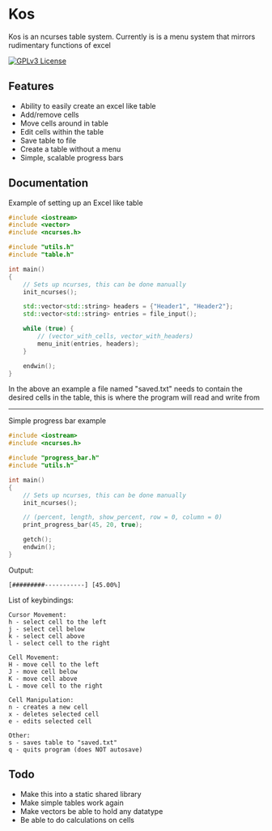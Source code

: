 # Kos

Kos is an ncurses table system. Currently is is a menu system that mirrors rudimentary functions of excel

[![GPLv3 License](https://img.shields.io/badge/License-GPL%20v3-yellow.svg)](https://opensource.org/licenses/)

## Features

- Ability to easily create an excel like table
- Add/remove cells
- Move cells around in table
- Edit cells within the table
- Save table to file
- Create a table without a menu
- Simple, scalable progress bars


## Documentation

Example of setting up an Excel like table
```cpp
#include <iostream>
#include <vector>
#include <ncurses.h>

#include "utils.h"
#include "table.h"

int main() 
{
    // Sets up ncurses, this can be done manually
    init_ncurses();

    std::vector<std::string> headers = {"Header1", "Header2"};
    std::vector<std::string> entries = file_input();

    while (true) {
        // (vector_with_cells, vector_with_headers)
        menu_init(entries, headers);
    }

    endwin();
}
```
In the above an example a file named "saved.txt" needs to contain the desired cells in the table, this is where the program will read and write from

---

Simple progress bar example
```cpp
#include <iostream>
#include <ncurses.h>

#include "progress_bar.h"
#include "utils.h"

int main()
{
    // Sets up ncurses, this can be done manually
    init_ncurses();

    // (percent, length, show_percent, row = 0, column = 0)
    print_progress_bar(45, 20, true);

    getch();
    endwin();
}
```
Output:
```
[#########-----------] [45.00%]
```

List of keybindings:
```
Cursor Movement:
h - select cell to the left
j - select cell below
k - select cell above
l - select cell to the right

Cell Movement:
H - move cell to the left
J - move cell below
K - move cell above
L - move cell to the right

Cell Manipulation:
n - creates a new cell
x - deletes selected cell
e - edits selected cell

Other:
s - saves table to "saved.txt"
q - quits program (does NOT autosave)
```

## Todo

- Make this into a static shared library
- Make simple tables work again
- Make vectors be able to hold any datatype
- Be able to do calculations on cells 
